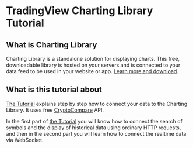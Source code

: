 # TradingView Charting Library Tutorial

## What is Charting Library

Charting Library is a standalone solution for displaying charts. This free, downloadable library is hosted on your servers and is connected to your data feed to be used in your website or app. [Learn more and download][website-url].

## What is this tutorial about

[The Tutorial][tutorial-url] explains step by step how to connect your data to the Charting Library. It uses free [CryptoCompare][cryptocompare-url] API.

In the first part of [the Tutorial][tutorial-url] you will know how to connect the search of symbols and the display of historical data using ordinary HTTP requests, and then in the second part you will learn how to connect the realtime data via WebSocket.

[website-url]: https://www.tradingview.com/HTML5-stock-forex-bitcoin-charting-library/
[tutorial-url]: documentation/home.md
[cryptocompare-url]: https://www.cryptocompare.com/
